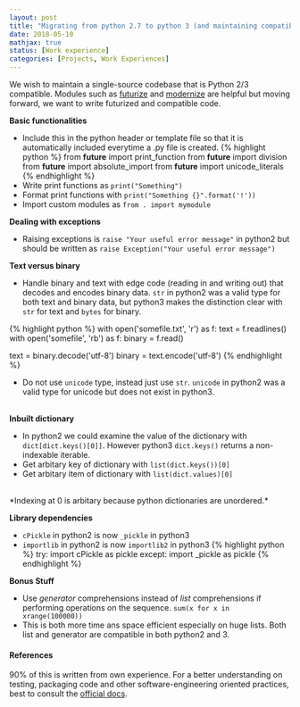 ```yaml
---
layout: post
title: "Migrating from python 2.7 to python 3 (and maintaining compatibility)"
date: 2018-05-10
mathjax: true
status: [Work experience]
categories: [Projects, Work Experiences]
---
```


We wish to maintain a single-source codebase that is Python 2/3 compatible. Modules such as [futurize](http://python-future.org/automatic_conversion.html) and [modernize](https://python-modernize.readthedocs.org/en/latest/) are helpful but moving forward, we want to write futurized and compatible code.

**Basic functionalities**
<br>
* Include this in the python header or template file so that it is automatically included everytime a .py file is created. 
{% highlight python %}
from __future__ import print_function
from __future__ import division
from __future__ import absolute_import
from __future__ import unicode_literals
{% endhighlight %}
* Write print functions as `print("Something")`
* Format print functions with `print("Something {}".format('!'))`
* Import custom modules as `from . import mymodule`

**Dealing with exceptions**
* Raising exceptions is `raise "Your useful error message"` in python2 but should be written as `raise Exception("Your useful error message")` 

**Text versus binary**
* Handle binary and text with edge code (reading in and writing out) that decodes and encodes binary data. `str` in python2 was a valid type for both text and binary data, but python3 makes the distinction clear with `str` for text and `bytes` for binary.

{% highlight python %}
with open('somefile.txt', 'r') as f:
  text = f.readlines()
with open('somefile', 'rb') as f:
  binary = f.read()

text = binary.decode('utf-8')
binary = text.encode('utf-8')
{% endhighlight %}

* Do not use `unicode` type, instead just use `str`. `unicode` in python2 was a valid type for unicode but does not exist in python3. 
<br><br>

**Inbuilt dictionary**
* In python2 we could examine the value of the dictionary with `dict[dict.keys()[0]]`. However python3 `dict.keys()` returns a non-indexable iterable.
* Get arbitary key of dictionary with `list(dict.keys())[0]`
* Get arbitary item of dictionary with `list(dict.values)[0]`
<br>
*Indexing at 0 is arbitary because python dictionaries are unordered.*

**Library dependencies**
* `cPickle` in python2 is now `_pickle` in python3
* `importlib` in python2 is now `importlib2` in python3
{% highlight python %}
try:
  import cPickle as pickle
except:
  import _pickle as pickle
{% endhighlight %}

**Bonus Stuff**
* Use *generator* comprehensions instead of *list* comprehensions if performing operations on the sequence. 
`sum(x for x in xrange(100000))`
* This is both more time ans space efficient especially on huge lists. Both list and generator are compatible in both python2 and 3.

#### References 
90% of this is written from own experience. For a better understanding on testing, packaging code and other software-engineering oriented practices, best to consult the [official docs](https://python-modernize.readthedocs.org/en/latest/).

